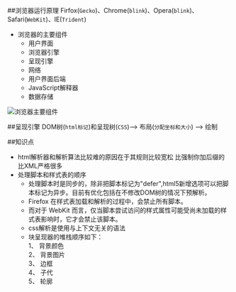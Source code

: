 ##浏览器运行原理
Firfox(`Gecko`)、Chrome(`blink`)、Opera(`blink`)、Safari(`WebKit`)、IE(`Trident`)

* 浏览器的主要组件
    * 用户界面
    * 浏览器引擎
    * 呈现引擎
    * 网络
    *  用户界面后端
    * JavaScript解释器
    * 数据存储

![浏览器主要组件](https://www.html5rocks.com/zh/tutorials/internals/howbrowserswork/layers.png )

##呈现引擎
DOM树(`html标记`)和呈现树(`CSS`)--> 布局(`分配坐标和大小`) --> 绘制

##知识点
* html解析器和解析算法比较难的原因在于其规则比较宽松 比强制你加后缀的比XML严格很多
* 处理脚本和样式表的顺序
    * 处理脚本时是同步的，除非把脚本标记为"defer",html5新增选项可以把脚本标记为异步。目前有优化包括在不修改DOM树的情况下预解析。
    * Firefox 在样式表加载和解析的过程中，会禁止所有脚本。
    * 而对于 WebKit 而言，仅当脚本尝试访问的样式属性可能受尚未加载的样式表影响时，它才会禁止该脚本。 
    * css解析是使用与上下文无关的语法
    * 块呈现器的堆栈顺序如下：    
        1、 背景颜色     
        2、 背景图片    
        3、 边框    
        4、 子代    
        5、 轮廓
